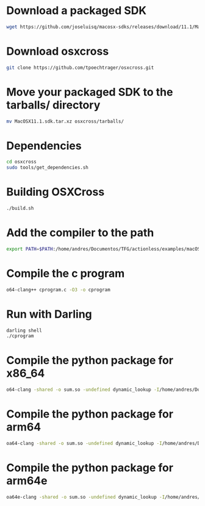# Download a packaged SDK
```bash
wget https://github.com/joseluisq/macosx-sdks/releases/download/11.1/MacOSX11.1.sdk.tar.xz
```

# Download osxcross
```bash
git clone https://github.com/tpoechtrager/osxcross.git
```

# Move your packaged SDK to the tarballs/ directory
```bash
mv MacOSX11.1.sdk.tar.xz osxcross/tarballs/
```

# Dependencies
```bash
cd osxcross
sudo tools/get_dependencies.sh
```

# Building OSXCross
```bash
./build.sh
```

# Add the compiler to the path
```bash
export PATH=$PATH:/home/andres/Documentos/TFG/actionless/examples/macOS_target_using_osxcross/osxcross/target/bin
```

# Compile the c program
```bash
o64-clang++ cprogram.c -O3 -o cprogram
```

# Run with Darling
```bash
darling shell
./cprogram
```

# Compile the python package for x86_64
```bash
o64-clang -shared -o sum.so -undefined dynamic_lookup -I/home/andres/Documentos/TFG/actionless/python_compile/python-3.13-x86_64-macos/include/python3.13 sum.c
```

# Compile the python package for arm64
```bash
oa64-clang -shared -o sum.so -undefined dynamic_lookup -I/home/andres/Documentos/TFG/actionless/python_compile/python-3.13-x86_64-macos/include/python3.13 sum.c
```

# Compile the python package for arm64e
```bash
oa64e-clang -shared -o sum.so -undefined dynamic_lookup -I/home/andres/Documentos/TFG/actionless/python_compile/python-3.13-x86_64-macos/include/python3.13 sum.c
```
